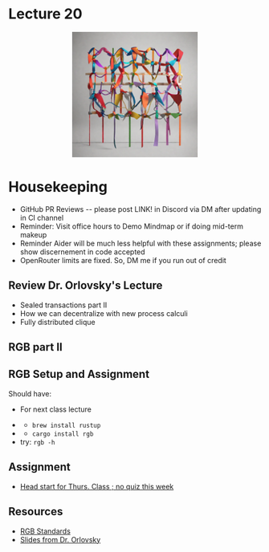 # Lecture 20

<div align="center">
  <img src="./tying_together.png" width="250" height="250" />
</div>

# Housekeeping

- GitHub PR Reviews -- please post LINK! in Discord via DM after updating in CI channel
- Reminder: Visit office hours to Demo Mindmap  or if doing mid-term makeup
- Reminder Aider will be much less helpful with these assignments; please show discernement in code accepted
- OpenRouter limits are fixed. So, DM me if you run out of credit

## Review Dr. Orlovsky's Lecture

- Sealed transactions part II
- How we can decentralize with new process calculi
- Fully distributed clique

## RGB part II


## RGB Setup and Assignment

Should have:
* For next class lecture
- * `brew install rustup`
- * `cargo install rgb`
- try: `rgb -h`

## Assignment

- [Head start for Thurs. Class ; no quiz this week](../assignments/31_Oct_2023.md)

## Resources

* [RGB Standards](https://github.com/rgb-org) 
* [Slides from Dr. Orlovsky](../docs/RGB_Lecture.pdf) 
